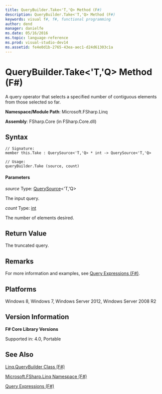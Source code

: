 ```yaml
---
title: QueryBuilder.Take<'T,'Q> Method (F#)
description: QueryBuilder.Take<'T,'Q> Method (F#)
keywords: visual f#, f#, functional programming
author: dend
manager: danielfe
ms.date: 05/16/2016
ms.topic: language-reference
ms.prod: visual-studio-dev14
ms.assetid: fe4e0d1b-2765-43ea-aec1-d24d61303c1a 
---
```


# QueryBuilder.Take<'T,'Q> Method (F#)

A query operator that selects a specified number of contiguous elements from those selected so far.

**Namespace/Module Path**: Microsoft.FSharp.Linq

**Assembly**: FSharp.Core (in FSharp.Core.dll)


## Syntax

```
// Signature:
member this.Take : QuerySource<'T,'Q> * int -> QuerySource<'T,'Q>

// Usage:
queryBuilder.Take (source, count)
```

#### Parameters
*source*
Type: [QuerySource](https://msdn.microsoft.com/library/873589c1-c5dc-47d9-8abf-fee7258dfb00)&lt;'T,'Q&gt;


The input query.


*count*
Type: [int](https://msdn.microsoft.com/library/025d5455-3622-4ea5-9573-3ecbd4ee1375)


The number of elements desired.




## Return Value
The truncated query.


## Remarks
For more information and examples, see [Query Expressions (F#)](https://msdn.microsoft.com/library/ff72235c-3ad8-4215-8679-2754484823db).


## Platforms
Windows 8, Windows 7, Windows Server 2012, Windows Server 2008 R2


## Version Information
**F# Core Library Versions**

Supported in: 4.0, Portable




## See Also
[Linq.QueryBuilder Class &#40;F&#35;&#41;](Linq.QueryBuilder-Class-%5BFSharp%5D.md)

[Microsoft.FSharp.Linq Namespace &#40;F&#35;&#41;](Microsoft.FSharp.Linq-Namespace-%5BFSharp%5D.md)

[Query Expressions (F#)](https://msdn.microsoft.com/library/ff72235c-3ad8-4215-8679-2754484823db)

